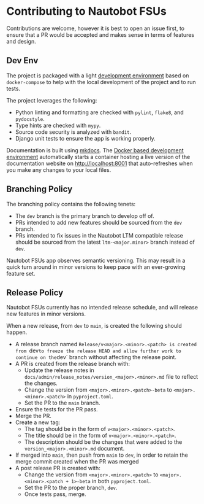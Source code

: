 # Contributing to Nautobot FSUs

Contributions are welcome, however it is best to open an issue first, to ensure that a PR would be accepted and makes sense in terms of features and design.

## Dev Env

The project is packaged with a light [development environment](dev_env.md) based on `docker-compose` to help with the local development of the project and to run tests.

The project leverages the following:

- Python linting and formatting are checked with `pylint`, `flake8`, and `pydocstyle`.
- Type hints are checked with `mypy`.
- Source code security is analyzed with `bandit`.
- Django unit tests to ensure the app is working properly.

Documentation is built using [mkdocs](https://www.mkdocs.org/).
The [Docker based development environment](dev_env.md#docker-development-environment) automatically starts a container hosting a live version of the documentation website on [http://localhost:8001](http://localhost:8001) that auto-refreshes when you make any changes to your local files.

## Branching Policy

The branching policy contains the following tenets:

- The `dev` branch is the primary branch to develop off of.
- PRs intended to add new features should be sourced from the `dev` branch.
- PRs intended to fix issues in the Nautobot LTM compatible release should be sourced from the latest `ltm-<major.minor>` branch instead of `dev`.

Nautobot FSUs app observes semantic versioning.
This may result in a quick turn around in minor versions to keep pace with an ever-growing feature set.

## Release Policy

Nautobot FSUs currently has no intended release schedule, and will release new features in minor versions.

When a new release, from `dev` to `main`, is created the following should happen.

- A release branch named `Release/v<major>.<minor>.<patch> is created from `dev` to freeze the release HEAD and allow further work to continue on the `dev` branch without affecting the release point.
- A PR is created from the release branch with:
    - Update the release notes in `docs/admin/release_notes/version_<major>.<minor>.md` file to reflect the changes.
    - Change the version from `<major>.<minor>.<patch>-beta` to `<major>.<minor>.<patch>` in `pyproject.toml`.
    - Set the PR to the `main` branch.
- Ensure the tests for the PR pass.
- Merge the PR.
- Create a new tag:
    - The tag should be in the form of `v<major>.<minor>.<patch>`.
    - The title should be in the form of `v<major>.<minor>.<patch>`.
    - The description should be the changes that were added to the `version_<major>.<minor>.md` document.
- If merged into `main`, then push from `main` to `dev`, in order to retain the merge commit created when the PR was merged
- A post release PR is created with:
    - Change the version from `<major>.<minor>.<patch>` to `<major>.<minor>.<patch + 1>-beta` in both `pyproject.toml`.
    - Set the PR to the proper branch, `dev`.
    - Once tests pass, merge.
